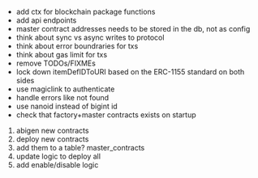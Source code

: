 - add ctx for blockchain package functions
- add api endpoints
- master contract addresses needs to be stored in the db, not as config
- think about sync vs async writes to protocol
- think about error boundraries for txs
- think about gas limit for txs
- remove TODOs/FIXMEs
- lock down itemDefIDToURI based on the ERC-1155 standard on both sides
- use magiclink to authenticate
- handle errors like not found
- use nanoid instead of bigint id
- check that factory+master contracts exists on startup

1. abigen new contracts
2. deploy new contracts
3. add them to a table? master_contracts
4. update logic to deploy all
5. add enable/disable logic
